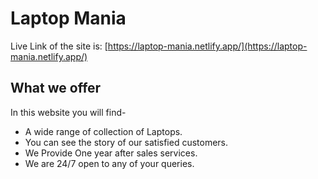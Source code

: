 # Laptop Mania

Live Link of the site is:
[https://laptop-mania.netlify.app/](https://laptop-mania.netlify.app/)

## What we offer
In this website you will find-
* A wide range of collection of Laptops.
* You can see the story of our satisfied customers.
* We Provide One year after sales services.
* We are 24/7 open to any of your queries.

